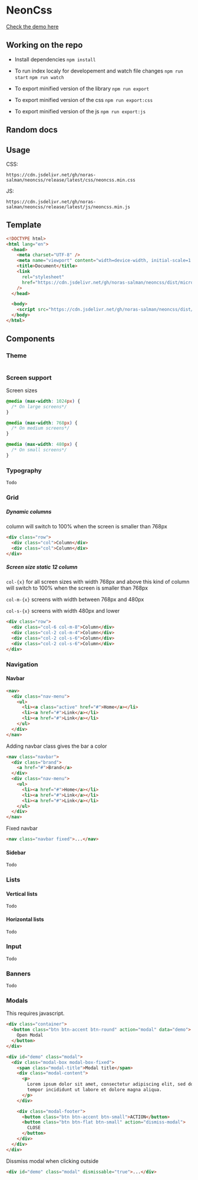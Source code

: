 # NeonCss

[Check the demo here](https://noras-salman.github.io/neoncss/)

## Working on the repo

- Install dependencies
  `npm install`

- To run index localy for developement and watch file changes
  `npm run start`
  `npm run watch`

- To export minified version of the library
  `npm run export`

- To export minified version of the css
  `npm run export:css`

- To export minified version of the js
  `npm run export:js`

## Random docs

## Usage

CSS:

```
https://cdn.jsdelivr.net/gh/noras-salman/neoncss/release/latest/css/neoncss.min.css

```

JS:

```
https://cdn.jsdelivr.net/gh/noras-salman/neoncss/release/latest/js/neoncss.min.js
```

## Template

```html
<!DOCTYPE html>
<html lang="en">
  <head>
    <meta charset="UTF-8" />
    <meta name="viewport" content="width=device-width, initial-scale=1.0" />
    <title>Document</title>
    <link
      rel="stylesheet"
      href="https://cdn.jsdelivr.net/gh/noras-salman/neoncss/dist/microcss.js"
    />
  </head>

  <body>
    <script src="https://cdn.jsdelivr.net/gh/noras-salman/neoncss/dist/microcss.js"></script>
  </body>
</html>
```

## Components

### Theme

```css

```

### Screen support

Screen sizes

```css
@media (max-width: 1024px) {
  /* On large screens*/
}

@media (max-width: 768px) {
  /* On medium screens*/
}

@media (max-width: 480px) {
  /* On small screens*/
}
```

### Typography

```
Todo
```

### Grid

##### Dynamic columns

column will switch to 100% when the screen is smaller than 768px

```html
<div class="row">
  <div class="col">Column</div>
  <div class="col">Column</div>
</div>
```

##### Screen size static 12 column

`col-{x}` for all screen sizes with width 768px and above
this kind of column will switch to 100% when the screen is smaller than 768px

`col-m-{x}` screens with width between 768px and 480px

`col-s-{x}` screens with width 480px and lower

```html
<div class="row">
  <div class="col-6 col-m-8">Column</div>
  <div class="col-2 col-m-4">Column</div>
  <div class="col-2 col-s-6">Column</div>
  <div class="col-2 col-s-6">Column</div>
</div>
```

### Navigation

#### Navbar

```html
<nav>
  <div class="nav-menu">
    <ul>
      <li><a class="active" href="#">Home</a></li>
      <li><a href="#">Link</a></li>
      <li><a href="#">Link</a></li>
    </ul>
  </div>
</nav>
```

Adding navbar class gives the bar a color

```html
<nav class="navbar">
  <div class="brand">
    <a href="#">Brand</a>
  </div>
  <div class="nav-menu">
    <ul>
      <li><a href="#">Home</a></li>
      <li><a href="#">Link</a></li>
      <li><a href="#">Link</a></li>
    </ul>
  </div>
</nav>
```

Fixed navbar

```html
<nav class="navbar fixed">...</nav>
```

#### Sidebar

```
Todo
```

### Lists

#### Vertical lists

```
Todo
```

#### Horizontal lists

```
Todo
```

### Input

```
Todo
```

### Banners

```
Todo
```

### Modals

This requires javascript.

```html
<div class="container">
  <button class="btn btn-accent btn-round" action="modal" data="demo">
    Open Modal
  </button>
</div>

<div id="demo" class="modal">
  <div class="modal-box modal-box-fixed">
    <span class="modal-title">Modal title</span>
    <div class="modal-content">
      <p>
        Lorem ipsum dolor sit amet, consectetur adipiscing elit, sed do eiusmod
        tempor incididunt ut labore et dolore magna aliqua.
      </p>
    </div>

    <div class="modal-footer">
      <button class="btn btn-accent btn-small">ACTION</button>
      <button class="btn btn-flat btn-small" action="dismiss-modal">
        CLOSE
      </button>
    </div>
  </div>
</div>
```

Dissmiss modal when clicking outside

```html
<div id="demo" class="modal" dismissable="true">...</div>
```
